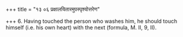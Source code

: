 +++
title = "१३ ०६ प्रक्षालयितारमुपस्पृश्योत्तरेण"

+++
6. Having touched the person who washes him, he should touch himself (i.e. his own heart) with the next (formula, M. II, 9, II).
